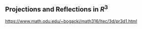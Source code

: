 ## Projections and Reflections in $R^3$

https://www.math.odu.edu/~bogacki/math316/ltec/3d/pr3d1.html
